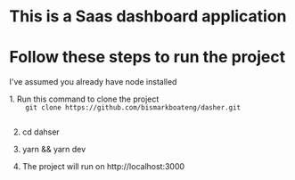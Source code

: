 # This is a Saas dashboard application

<h1>Follow these steps to run the project</h1>

<p>I've assumed you already have node installed</p>

<article>
 1. Run this command to clone the project
  <code>
    git clone https://github.com/bismarkboateng/dasher.git
  </code>
 
 2. cd dahser
 3. yarn && yarn dev

 4. The project will run on http://localhost:3000
</article>